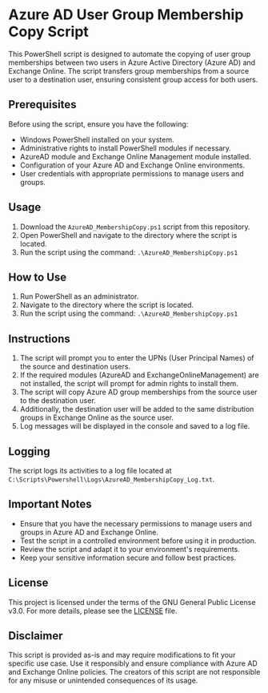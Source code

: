 # Azure AD User Group Membership Copy Script

This PowerShell script is designed to automate the copying of user group memberships between two users in Azure Active Directory (Azure AD) and Exchange Online. The script transfers group memberships from a source user to a destination user, ensuring consistent group access for both users.

## Prerequisites

Before using the script, ensure you have the following:

- Windows PowerShell installed on your system.
- Administrative rights to install PowerShell modules if necessary.
- AzureAD module and Exchange Online Management module installed.
- Configuration of your Azure AD and Exchange Online environments.
- User credentials with appropriate permissions to manage users and groups.

## Usage

1. Download the `AzureAD_MembershipCopy.ps1` script from this repository.
2. Open PowerShell and navigate to the directory where the script is located.
3. Run the script using the command: `.\AzureAD_MembershipCopy.ps1`

## How to Use

1. Run PowerShell as an administrator.
2. Navigate to the directory where the script is located.
3. Run the script using the command: `.\AzureAD_MembershipCopy.ps1`

## Instructions

1. The script will prompt you to enter the UPNs (User Principal Names) of the source and destination users.
2. If the required modules (AzureAD and ExchangeOnlineManagement) are not installed, the script will prompt for admin rights to install them.
3. The script will copy Azure AD group memberships from the source user to the destination user.
4. Additionally, the destination user will be added to the same distribution groups in Exchange Online as the source user.
5. Log messages will be displayed in the console and saved to a log file.

## Logging

The script logs its activities to a log file located at `C:\Scripts\Powershell\Logs\AzureAD_MembershipCopy_Log.txt`.

## Important Notes

- Ensure that you have the necessary permissions to manage users and groups in Azure AD and Exchange Online.
- Test the script in a controlled environment before using it in production.
- Review the script and adapt it to your environment's requirements.
- Keep your sensitive information secure and follow best practices.

## License

This project is licensed under the terms of the GNU General Public License v3.0. For more details, please see the [LICENSE](LICENSE) file.

## Disclaimer

This script is provided as-is and may require modifications to fit your specific use case. Use it responsibly and ensure compliance with Azure AD and Exchange Online policies. The creators of this script are not responsible for any misuse or unintended consequences of its usage.
